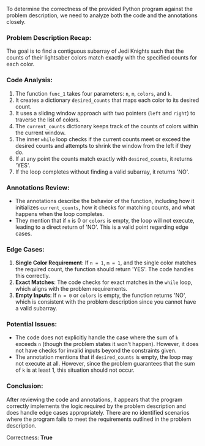 To determine the correctness of the provided Python program against the problem description, we need to analyze both the code and the annotations closely.

### Problem Description Recap:
The goal is to find a contiguous subarray of Jedi Knights such that the counts of their lightsaber colors match exactly with the specified counts for each color.

### Code Analysis:
1. The function `func_1` takes four parameters: `n`, `m`, `colors`, and `k`.
2. It creates a dictionary `desired_counts` that maps each color to its desired count.
3. It uses a sliding window approach with two pointers (`left` and `right`) to traverse the list of colors.
4. The `current_counts` dictionary keeps track of the counts of colors within the current window.
5. The inner `while` loop checks if the current counts meet or exceed the desired counts and attempts to shrink the window from the left if they do.
6. If at any point the counts match exactly with `desired_counts`, it returns 'YES'.
7. If the loop completes without finding a valid subarray, it returns 'NO'.

### Annotations Review:
- The annotations describe the behavior of the function, including how it initializes `current_counts`, how it checks for matching counts, and what happens when the loop completes.
- They mention that if `n` is 0 or `colors` is empty, the loop will not execute, leading to a direct return of 'NO'. This is a valid point regarding edge cases.

### Edge Cases:
1. **Single Color Requirement**: If `n = 1`, `m = 1`, and the single color matches the required count, the function should return 'YES'. The code handles this correctly.
2. **Exact Matches**: The code checks for exact matches in the `while` loop, which aligns with the problem requirements.
3. **Empty Inputs**: If `n = 0` or `colors` is empty, the function returns 'NO', which is consistent with the problem description since you cannot have a valid subarray.

### Potential Issues:
- The code does not explicitly handle the case where the sum of `k` exceeds `n` (though the problem states it won't happen). However, it does not have checks for invalid inputs beyond the constraints given.
- The annotation mentions that if `desired_counts` is empty, the loop may not execute at all. However, since the problem guarantees that the sum of `k` is at least 1, this situation should not occur.

### Conclusion:
After reviewing the code and annotations, it appears that the program correctly implements the logic required by the problem description and does handle edge cases appropriately. There are no identified scenarios where the program fails to meet the requirements outlined in the problem description.

Correctness: **True**